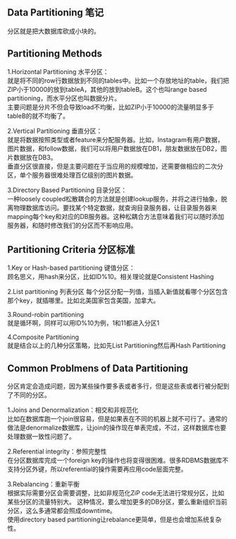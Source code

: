 ## Data Partitioning 笔记

分区就是把大数据库砍成小块的。 

## Partitioning Methods

1.Horizontal Partitioning 水平分区：  
就是将不同的row行数据放到不同的tables中。比如一个存放地址的table，我们把ZIP小于10000的放到tableA，其他的放到tableB。这个也叫range based partitioning，而水平分区也叫数据分片。  
主要问题是分片不但会导致load不均衡，比如ZIP小于10000的流量明显多于tableB的就不均衡了。

2.Vertical Partitioning 垂直分区：  
就是将数据按照类型或者feature来分配服务器。比如，Instagram有用户数据，图片数据，和follow数据，我们可以将用户数据放在DB1，朋友数据放在DB2，图片数据放在DB3。  
垂直分区很直接，但是主要问题在于当应用的规模增加，还需要做相应的二次分区，单个服务器很难处理百亿级别的图片数据。

3.Directory Based Partitioning 目录分区：  
一种loosely coupled松散耦合的方法就是创建lookup服务，并将之进行抽象，脱离物理数据库访问。要找某个特定数据，就查询目录服务器，让目录服务器来mapping每个key和对应的DB服务器。这种松耦合方法意味着我们可以随时添加服务器，和随时修改我们的分区而不影响应用。

## Partitioning Criteria 分区标准

1.Key or Hash-based partitioning 键值分区：  
顾名思义，用hash来分区，比如ID%10。相关理论就是Consistent Hashing

2.List partitioning 列表分区
每个分区分配一列值，当插入新值就看哪个分区包含那个key，就插哪里。比如北美国家包含美国，加拿大。

3.Round-robin partitioning  
就是循环啊，同样可以用ID%10为例，1和11都进入分区1

4.Composite Partitioning  
就是结合以上的几种分区策略，比如先List Partitioning然后再Hash Partitioning

## Common Problmens of Data Partitioning
分区肯定会造成问题，因为某些操作要多表或者多行，但是这些表或者行被分配到了不同的分区。

1.Joins and Denormalization：相交和非规范化  
比如在数据库跑一个join很容易，但是如果表在不同的机器上就不可行了。通常的做法是denormalize数据库，让join的操作现在单表完成，不过，这样数据库也要处理数据一致性问题了。

2.Referential integrity：参照完整性  
在分区数据库完成一个foreign key的操作也将变得很困难。很多RDBMS数据库不支持分区外键，所以referential的操作需要再应用code层面完整。

3.Rebalancing：重新平衡  
根据实际需要分区会需要调整，比如非规范化ZiP code无法进行常规分区，比如某些分区的流量特别大。 这种情况，要么增加更多的DB分区，要么重新组织当前分区，这么多通常都会照成downtime。  
使用directory based partitioning让rebalance更简单，但是也会增加系统复杂性。





